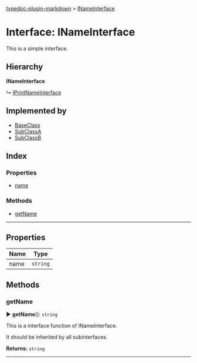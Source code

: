 [typedoc-plugin-markdown](../index.md) > [INameInterface](../interfaces/inameinterface.md)



# Interface: INameInterface


This is a simple interface.

## Hierarchy

**INameInterface**

↳  [IPrintNameInterface](iprintnameinterface.md)








## Implemented by

* [BaseClass](../classes/baseclass.md)
* [SubClassA](../classes/subclassa.md)
* [SubClassB](../classes/subclassb.md)

## Index

### Properties

* [name](inameinterface.md#markdown-header-name)


### Methods

* [getName](inameinterface.md#markdown-header-getname)



---
## Properties

| Name  | Type                
| ------ | ------------------- 
| name | `string`


## Methods


###  getName

► **getName**(): `string`







This is a interface function of INameInterface.

It should be inherited by all subinterfaces.





**Returns:** `string`





___


